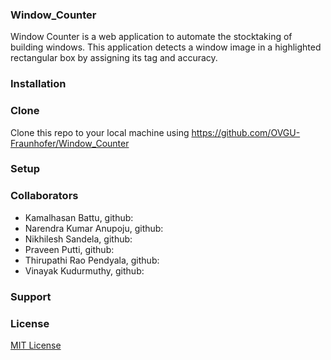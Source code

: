 ### Window_Counter
Window Counter is a web application to automate the stocktaking of building windows. This application detects a window image in a highlighted rectangular box by assigning its tag and accuracy.
### Installation
### Clone
Clone this repo to your local machine using https://github.com/OVGU-Fraunhofer/Window_Counter
### Setup
### Collaborators
* Kamalhasan Battu, github:
* Narendra Kumar Anupoju, github:
* Nikhilesh Sandela, github:
* Praveen Putti, github:
* Thirupathi Rao Pendyala, github:
* Vinayak Kudurmuthy, github:
### Support
### License
[MIT License](https://github.com/OVGU-Fraunhofer/Window_Counter/blob/master/LICENSE)
